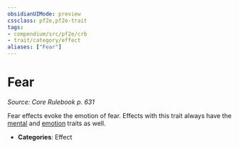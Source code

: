 ```yaml
---
obsidianUIMode: preview
cssclass: pf2e,pf2e-trait
tags:
- compendium/src/pf2e/crb
- trait/category/effect
aliases: ["Fear"]
---
```

# Fear  
*Source: Core Rulebook p. 631*  

Fear effects evoke the emotion of fear. Effects with this trait always have the [mental](/rules/traits/mental.md) and [emotion](/rules/traits/emotion.md) traits as well.

- **Categories**: Effect